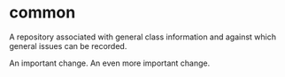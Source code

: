 # common
A repository associated with general class information and against which general issues can be recorded.

An important change.
An even more important change.
